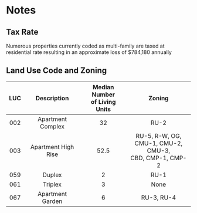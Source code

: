 Notes
==============================

Tax Rate
-------------------------------
Numerous properties currently coded as multi-family are taxed at residential rate resulting in an approximate loss of $784,180 annually

Land Use Code and Zoning
-------------------------------

|LUC|Description|Median Number<br>of Living Units| Zoning |
| :----------: | :-------------------: | :-------------------: | :-------:|
|   002  | Apartment Complex     | 32    | RU-2 |
|   003  | Apartment High Rise   | 52.5  | RU-5, R-W, OG,<br>CMU-1, CMU-2, CMU-3,<br>CBD, CMP-1, CMP-2 |
|   059  | Duplex                | 2     | RU-1 |
|   061  | Triplex               | 3     | None |
|   067  | Apartment Garden      | 6     | RU-3, RU-4 |
